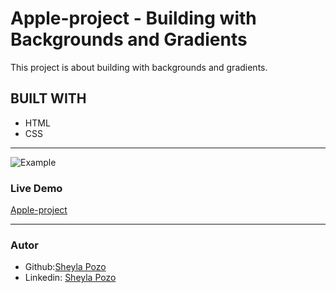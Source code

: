 # Apple-project - Building with Backgrounds and Gradients

This project is about building with backgrounds and gradients.

## BUILT WITH

- HTML
- CSS

---

![Example](http://archive.li/UW4oR)

### Live Demo

[Apple-project](https://sheylapozo.github.io/)

---

### Autor

- Github:[Sheyla Pozo](https://github.com/sheylaPozo)
- Linkedin: [Sheyla Pozo](https://www.linkedin.com/in/sheypozo/)
